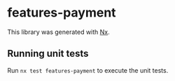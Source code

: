 # features-payment

This library was generated with [Nx](https://nx.dev).

## Running unit tests

Run `nx test features-payment` to execute the unit tests.
